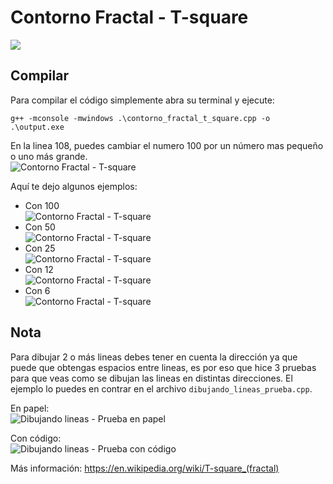 # Contorno Fractal - T-square

![](./images/contorno-fractal-t-square.jpg)

## Compilar
Para compilar el código simplemente abra su terminal y ejecute:
```
g++ -mconsole -mwindows .\contorno_fractal_t_square.cpp -o .\output.exe
```

En la linea 108, puedes cambiar el numero 100 por un número mas pequeño o uno más grande.  
![Contorno Fractal - T-square](./images/contorno-fractal-t-square-porcion-de-codigo.png)

Aquí te dejo algunos ejemplos:
* Con 100  
![Contorno Fractal - T-square](./images/contorno-fractal-t-square-1.png)
* Con 50  
![Contorno Fractal - T-square](./images/contorno-fractal-t-square-2.png)
* Con 25  
![Contorno Fractal - T-square](./images/contorno-fractal-t-square-3.png)
* Con 12  
![Contorno Fractal - T-square](./images/contorno-fractal-t-square-4.png)
* Con 6  
![Contorno Fractal - T-square](./images/contorno-fractal-t-square-5.png)

## Nota
Para dibujar 2 o más lineas debes tener en cuenta la dirección ya que puede que obtengas espacios entre lineas, es por eso que hice 3 pruebas para que veas como se dibujan las lineas en distintas direcciones. El ejemplo lo puedes en contrar en el archivo `dibujando_lineas_prueba.cpp`.

En papel:  
![Dibujando lineas - Prueba en papel](./images/dibujando-lineas-prueba-en-papel.jpg)

Con código:  
![Dibujando lineas - Prueba con código](./images/dibujando-lineas-prueba.png)

Más información: https://en.wikipedia.org/wiki/T-square_(fractal)